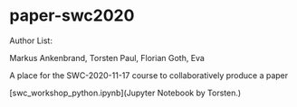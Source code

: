 # paper-swc2020

Author List:

Markus Ankenbrand, Torsten Paul, Florian Goth, Eva

A place for the SWC-2020-11-17 course to collaboratively produce a paper

[swc_workshop_python.ipynb](Jupyter Notebook by Torsten.)

